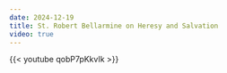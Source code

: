 ```yaml
---
date: 2024-12-19
title: St. Robert Bellarmine on Heresy and Salvation
video: true
---
```



{{< youtube qobP7pKkvIk >}}
